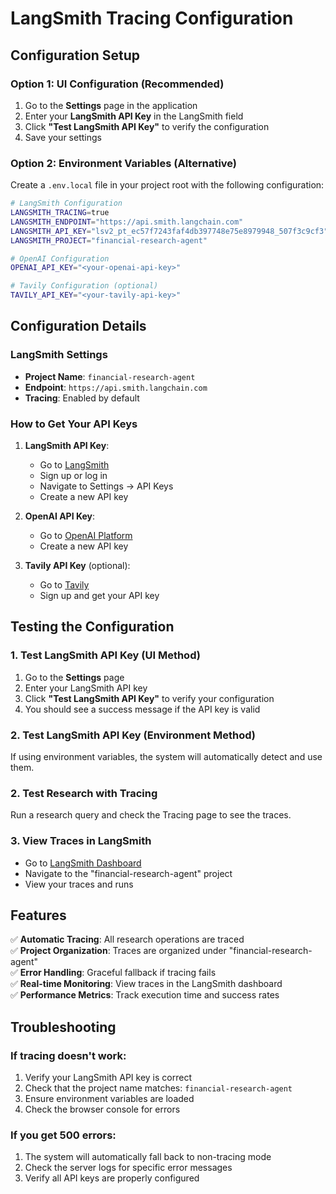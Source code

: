 # LangSmith Tracing Configuration

## Configuration Setup

### Option 1: UI Configuration (Recommended)

1. Go to the **Settings** page in the application
2. Enter your **LangSmith API Key** in the LangSmith field
3. Click **"Test LangSmith API Key"** to verify the configuration
4. Save your settings

### Option 2: Environment Variables (Alternative)

Create a `.env.local` file in your project root with the following configuration:

```bash
# LangSmith Configuration
LANGSMITH_TRACING=true
LANGSMITH_ENDPOINT="https://api.smith.langchain.com"
LANGSMITH_API_KEY="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"
LANGSMITH_PROJECT="financial-research-agent"

# OpenAI Configuration
OPENAI_API_KEY="<your-openai-api-key>"

# Tavily Configuration (optional)
TAVILY_API_KEY="<your-tavily-api-key>"
```

## Configuration Details

### LangSmith Settings
- **Project Name**: `financial-research-agent`
- **Endpoint**: `https://api.smith.langchain.com`
- **Tracing**: Enabled by default

### How to Get Your API Keys

1. **LangSmith API Key**:
   - Go to [LangSmith](https://smith.langchain.com/)
   - Sign up or log in
   - Navigate to Settings → API Keys
   - Create a new API key

2. **OpenAI API Key**:
   - Go to [OpenAI Platform](https://platform.openai.com/api-keys)
   - Create a new API key

3. **Tavily API Key** (optional):
   - Go to [Tavily](https://tavily.com/)
   - Sign up and get your API key

## Testing the Configuration

### 1. Test LangSmith API Key (UI Method)
1. Go to the **Settings** page
2. Enter your LangSmith API key
3. Click **"Test LangSmith API Key"** to verify your configuration
4. You should see a success message if the API key is valid

### 2. Test LangSmith API Key (Environment Method)
If using environment variables, the system will automatically detect and use them.

### 2. Test Research with Tracing
Run a research query and check the Tracing page to see the traces.

### 3. View Traces in LangSmith
- Go to [LangSmith Dashboard](https://smith.langchain.com/)
- Navigate to the "financial-research-agent" project
- View your traces and runs

## Features

✅ **Automatic Tracing**: All research operations are traced  
✅ **Project Organization**: Traces are organized under "financial-research-agent"  
✅ **Error Handling**: Graceful fallback if tracing fails  
✅ **Real-time Monitoring**: View traces in the LangSmith dashboard  
✅ **Performance Metrics**: Track execution time and success rates  

## Troubleshooting

### If tracing doesn't work:
1. Verify your LangSmith API key is correct
2. Check that the project name matches: `financial-research-agent`
3. Ensure environment variables are loaded
4. Check the browser console for errors

### If you get 500 errors:
1. The system will automatically fall back to non-tracing mode
2. Check the server logs for specific error messages
3. Verify all API keys are properly configured 